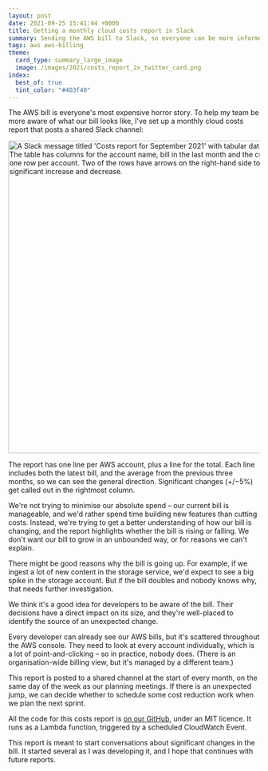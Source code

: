 ```yaml
---
layout: post
date: 2021-09-25 15:41:44 +0000
title: Getting a monthly cloud costs report in Slack
summary: Sending the AWS bill to Slack, so everyone can be more informed and intentional about spending.
tags: aws aws-billing
theme:
  card_type: summary_large_image
  image: /images/2021/costs_report_2x_twitter_card.png
index:
  best_of: true
  tint_color: "#403f40"
---
```


The AWS bill is everyone's most expensive horror story.
To help my team be more aware of what our bill looks like, I've set up a monthly cloud costs report that posts a shared Slack channel:

<img src="/images/2021/costs_report_2x.png" srcset="/images/2021/costs_report_2x.png 2x, /images/2021/costs_report_1x.png 1x" style="width: 626px;" alt="A Slack message titled 'Costs report for September 2021' with tabular data in a code block. The table has columns for the account name, bill in the last month and the current month, and one row per account. Two of the rows have arrows on the right-hand side to indicate a significant increase and decrease.">

The report has one line per AWS account, plus a line for the total.
Each line includes both the latest bill, and the average from the previous three months, so we can see the general direction.
Significant changes (+/&minus;5%) get called out in the rightmost column.

We're not trying to minimise our absolute spend – our current bill is manageable, and we'd rather spend time building new features than cutting costs.
Instead, we're trying to get a better understanding of how our bill is changing, and the report highlights whether the bill is rising or falling.
We don't want our bill to grow in an unbounded way, or for reasons we can't explain.

There might be good reasons why the bill is going up.
For example, if we ingest a lot of new content in the storage service, we'd expect to see a big spike in the storage account.
But if the bill doubles and nobody knows why, that needs further investigation.

We think it's a good idea for developers to be aware of the bill.
Their decisions have a direct impact on its size, and they're well-placed to identify the source of an unexpected change.

Every developer can already see our AWS bills, but it's scattered throughout the AWS console.
They need to look at every account individually, which is a lot of point-and-clicking – so in practice, nobody does.
(There is an organisation-wide billing view, but it's managed by a different team.)

This report is posted to a shared channel at the start of every month, on the same day of the week as our planning meetings.
If there is an unexpected jump, we can decide whether to schedule some cost reduction work when we plan the next sprint.

All the code for this costs report is [on our GitHub][github], under an MIT licence.
It runs as a Lambda function, triggered by a scheduled CloudWatch Event.

This report is meant to start conversations about significant changes in the bill.
It started several as I was developing it, and I hope that continues with future reports.

[github]: https://github.com/wellcomecollection/cost_reporter
